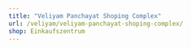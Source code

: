 ```yaml
---
title: "Veliyam Panchayat Shoping Complex"
url: /veliyam/veliyam-panchayat-shoping-complex/
shop: Einkaufszentrum
---
```

